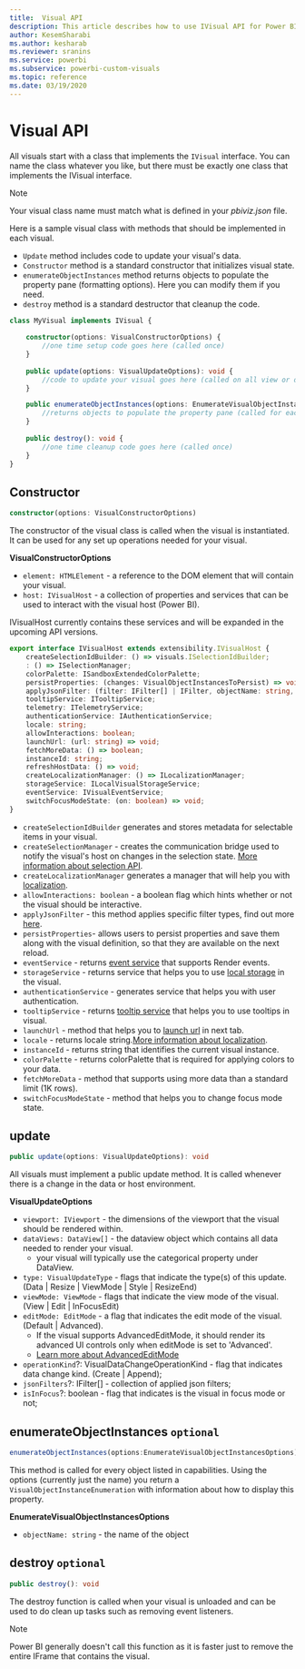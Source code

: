 ```yaml
---
title:  Visual API
description: This article describes how to use IVisual API for Power BI visuals
author: KesemSharabi
ms.author: kesharab
ms.reviewer: sranins
ms.service: powerbi
ms.subservice: powerbi-custom-visuals
ms.topic: reference
ms.date: 03/19/2020
---
```


# Visual API
All visuals start with a class that implements the `IVisual` interface. You can name the class whatever you like, but there must be exactly one class that implements the IVisual interface.

> [!NOTE]
> Your visual class name must match what is defined in your *pbiviz.json* file.

Here is a sample visual class with methods that should be implemented in each visual.

* `Update` method includes code to update your visual's data.
* `Constructor` method is a standard constructor that initializes visual state.
* `enumerateObjectInstances` method returns objects to populate the property pane (formatting options). Here you can modify them if you need.
* `destroy` method is a standard destructor that cleanup the code.

```typescript
class MyVisual implements IVisual {
    
    constructor(options: VisualConstructorOptions) {
        //one time setup code goes here (called once)
    }
    
    public update(options: VisualUpdateOptions): void {
        //code to update your visual goes here (called on all view or data changes)
    }

    public enumerateObjectInstances(options: EnumerateVisualObjectInstancesOptions): VisualObjectInstanceEnumeration {
        //returns objects to populate the property pane (called for each object defined in capabilities)
    }
    
    public destroy(): void {
        //one time cleanup code goes here (called once)
    }
}
```

## Constructor

```typescript
constructor(options: VisualConstructorOptions)
```

The constructor of the visual class is called when the visual is instantiated. It can be used for any set up operations needed for your visual.

**VisualConstructorOptions**

* `element: HTMLElement` - a reference to the DOM element that will contain your visual.
* `host: IVisualHost` - a collection of properties and services that can be used to interact with the visual host (Power BI).

IVisualHost currently contains these services and will be expanded in the upcoming API versions.

```typescript
export interface IVisualHost extends extensibility.IVisualHost {
    createSelectionIdBuilder: () => visuals.ISelectionIdBuilder;
    : () => ISelectionManager;
    colorPalette: ISandboxExtendedColorPalette;
    persistProperties: (changes: VisualObjectInstancesToPersist) => void;
    applyJsonFilter: (filter: IFilter[] | IFilter, objectName: string, propertyName: string, action: FilterAction) => void;
    tooltipService: ITooltipService;
    telemetry: ITelemetryService;
    authenticationService: IAuthenticationService;
    locale: string;
    allowInteractions: boolean;
    launchUrl: (url: string) => void;
    fetchMoreData: () => boolean;
    instanceId: string;
    refreshHostData: () => void;
    createLocalizationManager: () => ILocalizationManager;
    storageService: ILocalVisualStorageService;
    eventService: IVisualEventService;
    switchFocusModeState: (on: boolean) => void;
}
```
* `createSelectionIdBuilder` generates and stores metadata for selectable items in your visual.
* `createSelectionManager` - creates the communication bridge used to notify the visual's host on changes in the selection state. [More information about selection API](./selection-api.md).
* `createLocalizationManager` generates a manager that will help you with [localization](./localization.md).
* `allowInteractions: boolean` - a boolean flag which hints whether or not the visual should be interactive.
* `applyJsonFilter` - this method applies specific filter types, find out more [here](./filter-api.md).
* `persistProperties`- allows users to persist properties and save them along with the visual definition, so that they are available on the next reload.
* `eventService` - returns [event service](./event-service.md) that supports Render events.
* `storageService` - returns service that helps you to use [local storage](./local-storage.md) in the visual.
* `authenticationService` - generates service that helps you with user authentication.
* `tooltipService` - returns [tooltip service](./add-tooltips.md) that helps you to use tooltips in visual.
* `launchUrl` - method that helps you to [launch url](./launch-url.md) in next tab.
* `locale` - returns locale string.[More information about localization](./localization.md).
* `instanceId` - returns string that identifies the current visual instance.
* `colorPalette` - returns colorPalette that is required for applying colors to your data.
* `fetchMoreData` - method that supports using more data than a standard limit (1K rows).
* `switchFocusModeState` - method that helps you to change focus mode state.

## update

```typescript
public update(options: VisualUpdateOptions): void
```

All visuals must implement a public update method. It is called whenever there is a change in the data or host environment.

**VisualUpdateOptions**

* `viewport: IViewport` - the dimensions of the viewport that the visual should be rendered within.
* `dataViews: DataView[]` - the dataview object which contains all data needed to render your visual.
    * your visual will typically use the categorical property under DataView.
* `type: VisualUpdateType` - flags that indicate the type(s) of this update. (Data | Resize | ViewMode | Style | ResizeEnd)
* `viewMode: ViewMode` - flags that indicate the view mode of the visual. (View | Edit | InFocusEdit)
* `editMode: EditMode` - a flag that indicates the edit mode of the visual. (Default | Advanced).
    * If the visual supports AdvancedEditMode, it should render its advanced UI controls only when editMode is set to 'Advanced'.
	* [Learn more about AdvancedEditMode](./advanced-edit-mode.md)
* `operationKind`?: VisualDataChangeOperationKind - flag that indicates data change kind. (Create | Append);
* `jsonFilters`?: IFilter[] - collection of applied json filters;
* `isInFocus`?: boolean - flag that indicates is the visual in focus mode or not;
	
## enumerateObjectInstances `optional`

```typescript
enumerateObjectInstances(options:EnumerateVisualObjectInstancesOptions):VisualObjectInstanceEnumeration
```

This method is called for every object listed in capabilities. Using the options (currently just the name) you return a `VisualObjectInstanceEnumeration` with information about how to display this property.

**EnumerateVisualObjectInstancesOptions**

* `objectName: string` - the name of the object

## destroy `optional`

``` typescript
public destroy(): void
```

The destroy function is called when your visual is unloaded and can be used to do clean up tasks such as removing event listeners.

> [!Note]
> Power BI generally doesn't call this function as it is faster just to remove the entire IFrame that contains the visual.